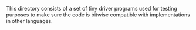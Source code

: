 This directory consists of a set of tiny driver programs used for testing purposes to make sure the code is bitwise compatible with implementations in other languages.